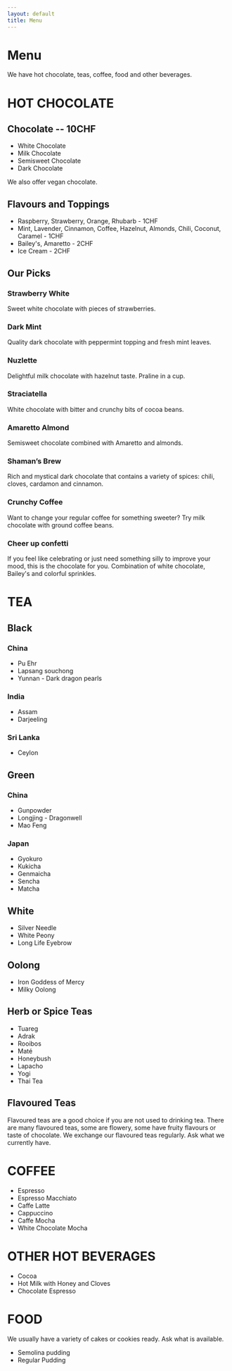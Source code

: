 ```yaml
---
layout: default
title: Menu
---
```

# Menu

We have hot chocolate, teas, coffee, food and other beverages. 

# HOT CHOCOLATE

## Chocolate -- 10CHF
* White Chocolate
* Milk Chocolate
* Semisweet Chocolate
* Dark Chocolate

We also offer vegan chocolate. 

## Flavours and Toppings
* Raspberry, Strawberry, Orange, Rhubarb - 1CHF
* Mint, Lavender, Cinnamon, Coffee, Hazelnut, Almonds, Chili, Coconut, Caramel - 1CHF
* Bailey's, Amaretto - 2CHF
* Ice Cream - 2CHF

## Our Picks
### Strawberry White
Sweet white chocolate with pieces of strawberries. 
### Dark Mint
Quality dark chocolate with peppermint topping and fresh mint leaves. 
### Nuzlette
Delightful milk chocolate with hazelnut taste. Praline in a cup. 
### Straciatella
White chocolate with bitter and crunchy bits of cocoa beans. 
### Amaretto Almond
Semisweet chocolate combined with Amaretto and almonds. 
### Shaman’s Brew
Rich and mystical dark chocolate that contains a variety of spices: chili, cloves, cardamon and cinnamon. 
### Crunchy Coffee
Want to change your regular coffee for something sweeter? Try milk chocolate with ground coffee beans. 
### Cheer up confetti
If you feel like celebrating or just need something silly to improve your mood, this is the chocolate for you. Combination of white chocolate, Bailey's and colorful sprinkles. 

# TEA
## Black

### China
* Pu Ehr
* Lapsang souchong
* Yunnan - Dark dragon pearls

### India
* Assam
* Darjeeling

### Sri Lanka
* Ceylon

## Green

### China
* Gunpowder
* Longjing - Dragonwell
* Mao Feng

### Japan
* Gyokuro
* Kukicha
* Genmaicha
* Sencha
* Matcha

## White
* Silver Needle
* White Peony
* Long Life Eyebrow

## Oolong
* Iron Goddess of Mercy
* Milky Oolong

## Herb or Spice Teas
* Tuareg
* Adrak
* Rooibos
* Maté
* Honeybush
* Lapacho
* Yogi
* Thai Tea

## Flavoured Teas
Flavoured teas are a good choice if you are not used to drinking tea. There are many flavoured teas, some are flowery, some have fruity flavours or taste of chocolate. We exchange our flavoured teas regularly. Ask what we currently have. 

# COFFEE
* Espresso
* Espresso Macchiato
* Caffe Latte
* Cappuccino
* Caffe Mocha
* White Chocolate Mocha

# OTHER HOT BEVERAGES
* Cocoa
* Hot Milk with Honey and Cloves
* Chocolate Espresso

# FOOD
We usually have a variety of cakes or cookies ready. Ask what is available. 
* Semolina pudding
* Regular Pudding
